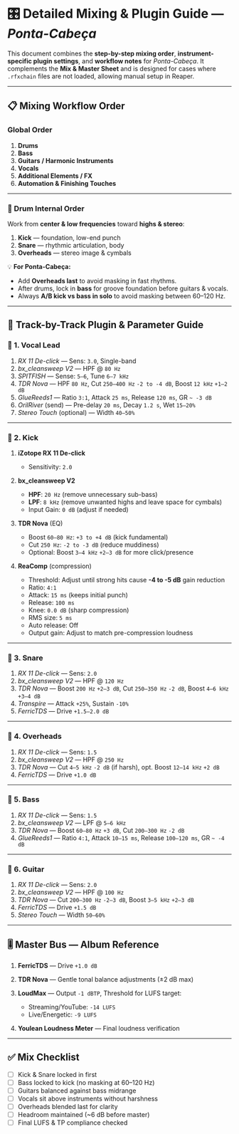 # 🎛️ Detailed Mixing & Plugin Guide — *Ponta-Cabeça*

This document combines the **step-by-step mixing order**, **instrument-specific plugin settings**, and **workflow notes** for *Ponta-Cabeça*.
It complements the **Mix & Master Sheet** and is designed for cases where `.rfxchain` files are not loaded, allowing manual setup in Reaper.

---

## 📋 Mixing Workflow Order

### Global Order

1. **Drums**
2. **Bass**
3. **Guitars / Harmonic Instruments**
4. **Vocals**
5. **Additional Elements / FX**
6. **Automation & Finishing Touches**

---

### 🥁 Drum Internal Order

Work from **center & low frequencies** toward **highs & stereo**:

1. **Kick** — foundation, low-end punch
2. **Snare** — rhythmic articulation, body
3. **Overheads** — stereo image & cymbals

💡 **For Ponta-Cabeça:**

* Add **Overheads last** to avoid masking in fast rhythms.
* After drums, lock in **bass** for groove foundation before guitars & vocals.
* Always **A/B kick vs bass in solo** to avoid masking between 60–120 Hz.

---

## 🔧 Track-by-Track Plugin & Parameter Guide

### 🎤 1. Vocal Lead

1. *RX 11 De-click* — Sens: `3.0`, Single-band
2. *bx\_cleansweep V2* — HPF @ `80 Hz`
3. *SPITFISH* — Sense: `5–6`, Tune `6–7 kHz`
4. *TDR Nova* — HPF `80 Hz`, Cut `250–400 Hz` `-2 to -4 dB`, Boost `12 kHz` `+1–2 dB`
5. *GlueReeds1* — Ratio `3:1`, Attack `25 ms`, Release `120 ms`, GR `~ -3 dB`
6. *OrilRiver* (send) — Pre-delay `20 ms`, Decay `1.2 s`, Wet `15–20%`
7. *Stereo Touch* (optional) — Width `40–50%`

---

### 🥁 2. Kick

1. **iZotope RX 11 De-click**

   * Sensitivity: `2.0`

2. **bx\_cleansweep V2**

   * **HPF**: `20 Hz` (remove unnecessary sub-bass)
   * **LPF**: `8 kHz` (remove unwanted highs and leave space for cymbals)
   * Input Gain: `0 dB` (adjust if needed)

3. **TDR Nova** (EQ)

   * Boost `60–80 Hz`: `+3 to +4 dB` (kick fundamental)
   * Cut `250 Hz`: `-2 to -3 dB` (reduce muddiness)
   * Optional: Boost `3–4 kHz` `+2–3 dB` for more click/presence

4. **ReaComp** (compression)

   * Threshold: Adjust until strong hits cause **-4 to -5 dB** gain reduction
   * Ratio: `4:1`
   * Attack: `15 ms` (keeps initial punch)
   * Release: `100 ms`
   * Knee: `0.0 dB` (sharp compression)
   * RMS size: `5 ms`
   * Auto release: Off
   * Output gain: Adjust to match pre-compression loudness

---

### 🥁 3. Snare

1. *RX 11 De-click* — Sens: `2.0`
2. *bx\_cleansweep V2* — HPF @ `120 Hz`
3. *TDR Nova* — Boost `200 Hz` `+2–3 dB`, Cut `250–350 Hz` `-2 dB`, Boost `4–6 kHz` `+3–4 dB`
4. *Transpire* — Attack `+25%`, Sustain `-10%`
5. *FerricTDS* — Drive `+1.5–2.0 dB`

---

### 🥁 4. Overheads

1. *RX 11 De-click* — Sens: `1.5`
2. *bx\_cleansweep V2* — HPF @ `250 Hz`
3. *TDR Nova* — Cut `4–5 kHz` `-2 dB` (if harsh), opt. Boost `12–14 kHz` `+2 dB`
4. *FerricTDS* — Drive `+1.0 dB`

---

### 🎸 5. Bass

1. *RX 11 De-click* — Sens: `1.5`
2. *bx\_cleansweep V2* — LPF @ `5–6 kHz`
3. *TDR Nova* — Boost `60–80 Hz` `+3 dB`, Cut `200–300 Hz` `-2 dB`
4. *GlueReeds1* — Ratio `4:1`, Attack `10–15 ms`, Release `100–120 ms`, GR `~ -4 dB`

---

### 🎸 6. Guitar

1. *RX 11 De-click* — Sens: `2.0`
2. *bx\_cleansweep V2* — HPF @ `100 Hz`
3. *TDR Nova* — Cut `200–300 Hz` `-2–3 dB`, Boost `3–5 kHz` `+2–3 dB`
4. *FerricTDS* — Drive `+1.5 dB`
5. *Stereo Touch* — Width `50–60%`

---

## 🎚️ Master Bus — Album Reference

1. **FerricTDS** — Drive `+1.0 dB`
2. **TDR Nova** — Gentle tonal balance adjustments (±2 dB max)
3. **LoudMax** — Output `-1 dBTP`, Threshold for LUFS target:

   * Streaming/YouTube: `-14 LUFS`
   * Live/Energetic: `-9 LUFS`
4. **Youlean Loudness Meter** — Final loudness verification

---

## ✅ Mix Checklist

* [ ] Kick & Snare locked in first
* [ ] Bass locked to kick (no masking at 60–120 Hz)
* [ ] Guitars balanced against bass midrange
* [ ] Vocals sit above instruments without harshness
* [ ] Overheads blended last for clarity
* [ ] Headroom maintained (\~6 dB before master)
* [ ] Final LUFS & TP compliance checked
